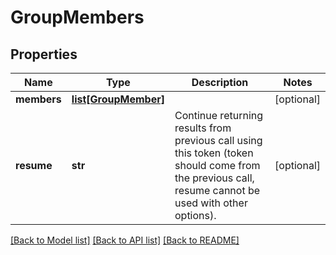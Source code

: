# GroupMembers

## Properties
Name | Type | Description | Notes
------------ | ------------- | ------------- | -------------
**members** | [**list[GroupMember]**](GroupMember.md) |  | [optional] 
**resume** | **str** | Continue returning results from previous call using this token (token should come from the previous call, resume cannot be used with other options). | [optional] 

[[Back to Model list]](../README.md#documentation-for-models) [[Back to API list]](../README.md#documentation-for-api-endpoints) [[Back to README]](../README.md)


